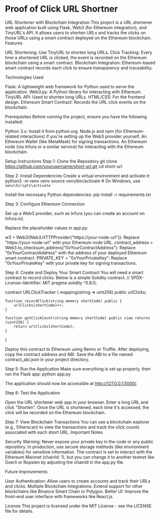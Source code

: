 # Proof of Click URL Shortner

URL Shortener with Blockchain Integration
This project is a URL shortener web application built using Flask, Web3 (for Ethereum integration), and TinyURL's API. It allows users to shorten URLs and tracks the clicks on those URLs using a smart contract deployed on the Ethereum blockchain.
Features

URL Shortening: Use TinyURL to shorten long URLs.
Click Tracking: Every time a shortened URL is clicked, the event is recorded on the Ethereum blockchain using a smart contract.
Blockchain Integration: Ethereum-based smart contract records each click to ensure transparency and traceability.

Technologies Used

Flask: A lightweight web framework for Python used to serve the application.
Web3.py: A Python library for interacting with Ethereum.
TinyURL API: Used to shorten long URLs.
HTML/CSS: For the frontend design.
Ethereum Smart Contract: Records the URL click events on the blockchain.

Prerequisites
Before running the project, ensure you have the following installed:

Python 3.x: Install it from python.org.
Node.js and npm (for Ethereum-related interactions) if you're setting up the Web3 provider yourself.
An Ethereum Wallet (like MetaMask) for signing transactions.
An Ethereum node (via Infura or a similar service) for interacting with the Ethereum blockchain.

Setup Instructions
Step 1: Clone the Repository
git clone https://github.com/yourusername/short-url.git
cd short-url

Step 2: Install Dependencies
Create a virtual environment and activate it:
python3 -m venv venv
source venv/bin/activate  # On Windows, use `venv\Scripts\activate`

Install the necessary Python dependencies:
pip install -r requirements.txt

Step 3: Configure Ethereum Connection

Set up a Web3 provider, such as Infura (you can create an account on Infura.io).

Replace the placeholder values in app.py:

w3 = Web3(Web3.HTTPProvider("https://your-node-url")): Replace "https://your-node-url" with your Ethereum node URL.
contract_address = Web3.to_checksum_address("0xYourContractAddress"): Replace "0xYourContractAddress" with the address of your deployed Ethereum smart contract.
PRIVATE_KEY = "0xYourPrivateKey": Replace "0xYourPrivateKey" with your private key for signing transactions.



Step 4: Create and Deploy Your Smart Contract
You will need a smart contract to record clicks. Below is a simple Solidity contract:
// SPDX-License-Identifier: MIT
pragma solidity ^0.8.0;

contract URLClickTracker {
    mapping(string => uint256) public urlClicks;

    function recordClick(string memory shortCode) public {
        urlClicks[shortCode]++;
    }

    function getClickCount(string memory shortCode) public view returns (uint256) {
        return urlClicks[shortCode];
    }
}


Deploy this contract to Ethereum using Remix or Truffle.
After deploying, copy the contract address and ABI. Save the ABI to a file named contract_abi.json in your project directory.

Step 5: Run the Application
Make sure everything is set up properly, then run the Flask app:
python app.py

The application should now be accessible at http://127.0.0.1:5000/.

Step 6: Test the Application

Open the URL shortener web app in your browser.
Enter a long URL and click "Shorten".
Once the URL is shortened, each time it's accessed, the click will be recorded on the Ethereum blockchain.

Step 7: View Blockchain Transactions
You can use a blockchain explorer (e.g., Etherscan) to view the transactions and track the click counts associated with each short URL.
Important Notes

Security Warning: Never expose your private key in the code or any public repository. In production, use secure storage methods (like environment variables) for sensitive information.
The contract is set to interact with the Ethereum Mainnet (chainId: 1), but you can change it to another testnet like Goerli or Ropsten by adjusting the chainId in the app.py file.

Future Improvements

User Authentication: Allow users to create accounts and track their URLs and clicks.
Multiple Blockchain Integrations: Extend support for other blockchains like Binance Smart Chain or Polygon.
Better UI: Improve the front-end user interface with frameworks like React.js.

License
This project is licensed under the MIT License - see the LICENSE file for details.
